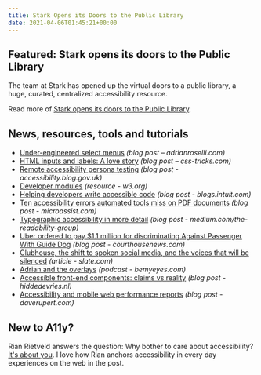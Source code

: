 ```yaml
---
title: Stark Opens its Doors to the Public Library
date: 2021-04-06T01:45:21+00:00
---
```


## Featured: Stark opens its doors to the Public Library

The team at Stark has opened up the virtual doors to a public library, a huge, curated, centralized accessibility resource.

Read more of [Stark opens its doors to the Public Library](https://www.getstark.co/blog/open-public-library-doors).

## News, resources, tools and tutorials

- [Under-engineered select menus](https://adrianroselli.com/2021/03/under-engineered-select-menus.html) *(blog post – adrianroselli.com)*
- [HTML inputs and labels: A love story](https://css-tricks.com/html-inputs-and-labels-a-love-story/) *(blog post – css-tricks.com)*
- [Remote accessibility persona testing](https://accessibility.blog.gov.uk/2021/03/30/remote-accessibility-persona-testing/) *(blog post - accessibility.blog.gov.uk)*
- [Developer modules](https://www.w3.org/WAI/curricula/developer-modules/) *(resource - w3.org)*
- [Helping developers write accessible code](https://blogs.intuit.com/blog/2021/03/30/helping-developers-write-accessible-code/) *(blog post - blogs.intuit.com)*
- [Ten accessibility errors automated tools miss on PDF documents](https://www.microassist.com/digital-accessibility/pdf-accessibility-errors-automated-tools-miss/) *(blog post - microassist.com)*
- [Typographic accessibility in more detail](https://medium.com/the-readability-group/typographic-accessibility-in-more-detail-4a11a0ef1cc2) *(blog post - medium.com/the-readability-group)*
- [Uber ordered to pay $1.1 million for discriminating Against Passenger With Guide Dog](https://www.courthousenews.com/uber-ordered-to-pay-1-1-million-for-discriminating-against-passenger-with-guide-dog) *(blog post - courthousenews.com)*
- [Clubhouse, the shift to spoken social media, and the voices that will be silenced](https://slate.com/technology/2021/03/clubhouse-voice-social-media-people-who-stutter.html) *(article - slate.com)*
- [Adrian and the overlays](https://www.bemyeyes.com/podcasts/adrian-and-the-overlays) *(podcast - bemyeyes.com)*
- [Accessible front-end components: claims vs reality](https://hiddedevries.nl/en/blog/2021-04-02-accessible-front-end-components-claims-vs-reality) *(blog post - hiddedevries.nl)*
- [Accessibility and mobile web performance reports](https://daverupert.com/2021/04/the-data-is-in/) *(blog post - daverupert.com)*

## New to A11y?

Rian Rietveld answers the question: Why bother to care about accessibility? [It's about you](https://a11y-collective.com/blog/blind-people-dont-visit-my-website/). I love how Rian anchors accessibility in every day experiences on the web in the post.
